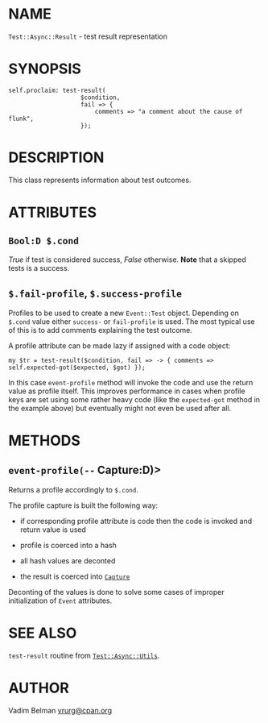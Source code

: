 NAME
====



`Test::Async::Result` - test result representation

SYNOPSIS
========



    self.proclaim: test-result(
                        $condition, 
                        fail => {
                            comments => "a comment about the cause of flunk",
                        });

DESCRIPTION
===========



This class represents information about test outcomes.

ATTRIBUTES
==========



`Bool:D $.cond`
---------------

*True* if test is considered success, *False* otherwise. **Note** that a skipped tests is a success.

`$.fail-profile`, `$.success-profile`
-------------------------------------

Profiles to be used to create a new `Event::Test` object. Depending on `$.cond` value either `success-` or `fail-profile` is used. The most typical use of this is to add comments explaining the test outcome.

A profile attribute can be made lazy if assigned with a code object:

    my $tr = test-result($condition, fail => -> { comments => self.expected-got($expected, $got) });

In this case `event-profile` method will invoke the code and use the return value as profile itself. This improves performance in cases when profile keys are set using some rather heavy code (like the `expected-got` method in the example above) but eventually might not even be used after all.

METHODS
=======



`event-profile(--` Capture:D)>
------------------------------

Returns a profile accordingly to `$.cond`.

The profile capture is built the following way:

  * if corresponding profile attribute is code then the code is invoked and return value is used

  * profile is coerced into a hash

  * all hash values are deconted

  * the result is coerced into [`Capture`](https://docs.raku.org/type/Capture)

Deconting of the values is done to solve some cases of improper initialization of `Event` attributes.

SEE ALSO
========

`test-result` routine from [`Test::Async::Utils`](https://github.com/vrurg/raku-Test-Async/blob/v0.0.14/docs/md/Test/Async/Utils.md).

AUTHOR
======

Vadim Belman <vrurg@cpan.org>

